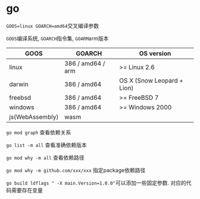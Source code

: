 # go

`GOOS=linux GOARCH=amd64`交叉编译参数

`GOOS`编译系统, `GOARCH`指令集, `GOARM`arm版本

GOOS | GOARCH  |  OS version
--- | --- | ---
linux | 386 / amd64 / arm  | >= Linux 2.6
darwin | 386 / amd64 | OS X (Snow Leopard + Lion)
freebsd | 386 / amd64 | >= FreeBSD 7 |
windows | 386 / amd64 | >= Windows 2000 |
js(WebAssembly) | wasm | |

`go mod graph` 查看依赖关系

`go list -m all` 查看准确依赖版本

`go mod why -m all` 查看依赖路径

`go mod why -m github.com/xxx/xxx` 指定package依赖路径

`go build ldflags " -X main.Version=1.0.0"`可以添加一些固定参数. 对应的代码需要存在变量
